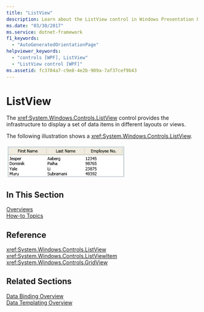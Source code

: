 ```yaml
---
title: "ListView"
description: Learn about the ListView control in Windows Presentation Foundation (WPF), which allows users to displays data items in different layouts or views.
ms.date: "03/30/2017"
ms.service: dotnet-framework
f1_keywords: 
  - "AutoGeneratedOrientationPage"
helpviewer_keywords: 
  - "controls [WPF], ListView"
  - "ListView control [WPF]"
ms.assetid: fc3784a7-c9e8-4e2b-909a-7af37cef9b43
---
```

# ListView

The <xref:System.Windows.Controls.ListView> control provides the infrastructure to display a set of data items in different layouts or views.  
  
 The following illustration shows a <xref:System.Windows.Controls.ListView>.  
  
 ![Screenshot that shows a ListView with GridView output.](./media/gridview-overview/listview-gridview-output.jpg)  
  
## In This Section  

 [Overviews](listview-overviews.md)  
 [How-to Topics](listview-how-to-topics.md)  
  
## Reference  

 <xref:System.Windows.Controls.ListView>  
  <xref:System.Windows.Controls.ListViewItem>  
  <xref:System.Windows.Controls.GridView>  
  
## Related Sections  

 [Data Binding Overview](/dotnet/desktop/wpf/data/index)  
  [Data Templating Overview](../data/data-templating-overview.md)
